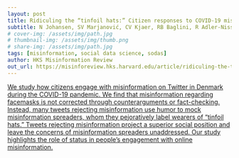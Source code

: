 ```yaml
---
layout: post
title: Ridiculing the “tinfoil hats:” Citizen responses to COVID-19 misinformation in the Danish facemask debate on Twitter.
subtitle: N Johansen, SV Marjanović, CV Kjaer, RB Baglini, R Adler-Nissen
# cover-img: /assets/img/path.jpg
# thumbnail-img: /assets/img/thumb.png
# share-img: /assets/img/path.jpg
tags: [misinformation, social data science, sodas]
author: HKS Misinformation Review
out_url: https://misinforeview.hks.harvard.edu/article/ridiculing-the-tinfoil-hats-citizen-responses-to-covid-19-misinformation-in-the-danish-facemask-debate-on-twitter/
---
```


[We study how citizens engage with misinformation on Twitter in Denmark during the COVID-19
pandemic. We find that misinformation regarding facemasks is not corrected through counterarguments or fact-checking. Instead, many tweets rejecting misinformation use humor to mock
misinformation spreaders, whom they pejoratively label wearers of “tinfoil hats.” Tweets
rejecting misinformation project a superior social position and leave the concerns of
misinformation spreaders unaddressed. Our study highlights the role of status in people’s
engagement with online misinformation.](https://misinforeview.hks.harvard.edu/article/ridiculing-the-tinfoil-hats-citizen-responses-to-covid-19-misinformation-in-the-danish-facemask-debate-on-twitter/)